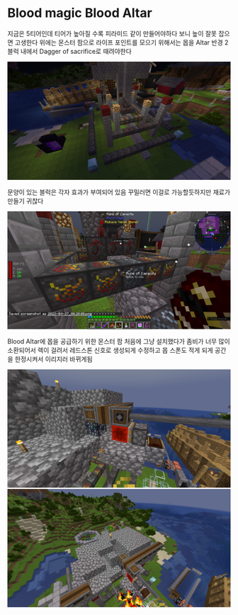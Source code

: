 # Blood magic Blood Altar

지금은 5티어인데 티어가 높아질 수록 피라미드 같이 만들어야하다 보니 높이 잘못 잡으면 고생한다
위에는 몬스터 팜으로 라이프 포인트를 모으기 위해서는 몹을 Altar 반경 2블럭 내에서 Dagger of sacrifice로 때려야한다

![메인](../../asset/systems/bl_blood_alter/main.png)

문양이 있는 블럭은 각자 효과가 부여되어 있음 꾸밀러면 이걸로 가능할듯하지만 재료가 만들기 귀찮다

![서브1](../../asset/systems/bl_blood_alter/sub1.png)

Blood Altar에 몹을 공급하기 위한 몬스터 팜
처음에 그냥 설치했다가 좀비가 너무 많이 소환되어서 렉이 걸려서 레드스톤 신호로 생성되게 수정하고 몹 스폰도 적게 되게 공간을 한정시켜서 이리지러 바뀌게됨

![몬스터팜1](../../asset/systems/bl_blood_alter/monster_farm1.png)  
![몬스터팜2](../../asset/systems/bl_blood_alter/monster_farm2.png)